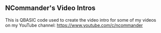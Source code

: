 ## NCommander's Video Intros

This is QBASIC code used to create the video intro for some of my videos on my YouTube channel: https://www.youtube.com/c/ncommander

